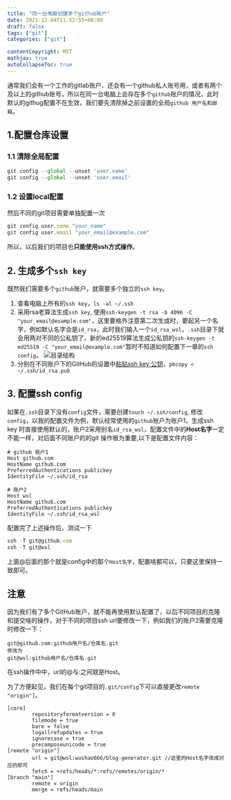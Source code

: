 ```yaml
---
title: "同一台电脑创建多个github账户"
date: 2021-12-04T21:52:55+08:00
draft: false
tags: ["git"]
categories: ["git"]

contentCopyright: MIT
mathjax: true
autoCollapseToc: true
---
```


通常我们会有一个工作的gitlab账户、还会有一个github私人账号用，或者有两个及以上的github账号，所以在同一台电脑上会存在多个`github`账户的情况，此时默认的githug配置不在生效，我们要先清除掉之前设置的全局`github 用户名和邮箱`。
<!--more-->

## 1.配置仓库设置

### 1.1 清除全局配置
```javascript
git config --global --unset 'user.name'
git config --global --unset 'user.email'
```
### 1.2 设置local配置
然后不同的git项目需要单独配置一次

```javascript
git config user.name "your_name"
git config user.email "your_email@example.com"
```
所以，以后我们的项目也**只能使用ssh方式操作**。

## 2. 生成多个`ssh key`
既然我们需要多个`github`账户，就需要多个独立的`ssh key`。
1. 查看电脑上所有的`ssh key`，`ls -al ~/.ssh`
2. 采用rsa老算法生成`ssh key`, 使用`ssh-keygen -t rsa -b 4096 -C "your_email@example.com"`，这里要格外注意第二次生成时，要起另一个名字，例如默认名字会是`id_rsa`，此时我们输入一个`id_rsa_wsl`，`.ssh`目录下就会用两对不同的公私钥了，新的ed25519算法生成公私钥的`ssh-keygen -t ed25519 -C "your_email@example.com"`暂时不知道如何配置下一章的`ssh config`。
![目录结构](/images/createMd/sshkey.png)
3. 分别在不同账户下的GitHub的设置中[粘贴ssh key 公钥](https://docs.github.com/en/authentication/connecting-to-github-with-ssh/adding-a-new-ssh-key-to-your-github-account)，`pbcopy < ~/.ssh/id_rsa.pub`
## 3. 配置ssh config
如果在`.ssh`目录下没有`config`文件，需要创建`touch ~/.ssh/config`,
修改`config`，以我的配置文件为例，默认经常使用的`github`账户为账户1，生成ssh key 时直接使用默认的，账户2采用别名`id_rsa_wsl`，配置文件中的**Host名字**一定不能一样，对后面不同账户的的git 操作极为重要,以下是配置文件内容：
```
# github 账户1
Host github.com
HostName github.com
PreferredAuthentications publickey
IdentityFile ~/.ssh/id_rsa

# 账户2
Host wsl
HostName github.com
PreferredAuthentications publickey
IdentityFile ~/.ssh/id_rsa_wsl
```

配置完了上述操作后，测试一下

```javascript
ssh -T git@github.com
ssh -T git@wsl
```
上面@后面的那个就是config中的那个`Host名字`，配置啥都可以，只要这里保持一致即可。

## 注意
因为我们有了多个GitHub账户，就不能再使用默认配置了，以后不同项目的克隆和提交啥的操作，对于不同的项目ssh url要修改一下，例如我们的账户2需要克隆时修改一下：
```
git@github.com:github用户名/仓库名.git
修改为
git@wsl:github用户名/仓库名.git
```
在ssh操作中中，url的@与:之间就是Host。

为了方便起见，我们在每个git项目的`.git/config`下可以直接更改`remote "origin"]`。
```
[core]
        repositoryformatversion = 0
        filemode = true
        bare = false
        logallrefupdates = true
        ignorecase = true
        precomposeunicode = true
[remote "origin"]
        url = git@wsl:wushao666/blog-generator.git //这里的Host名字改成对应的即可
        fetch = +refs/heads/*:refs/remotes/origin/*
[branch "main"]
        remote = origin
        merge = refs/heads/main
```

